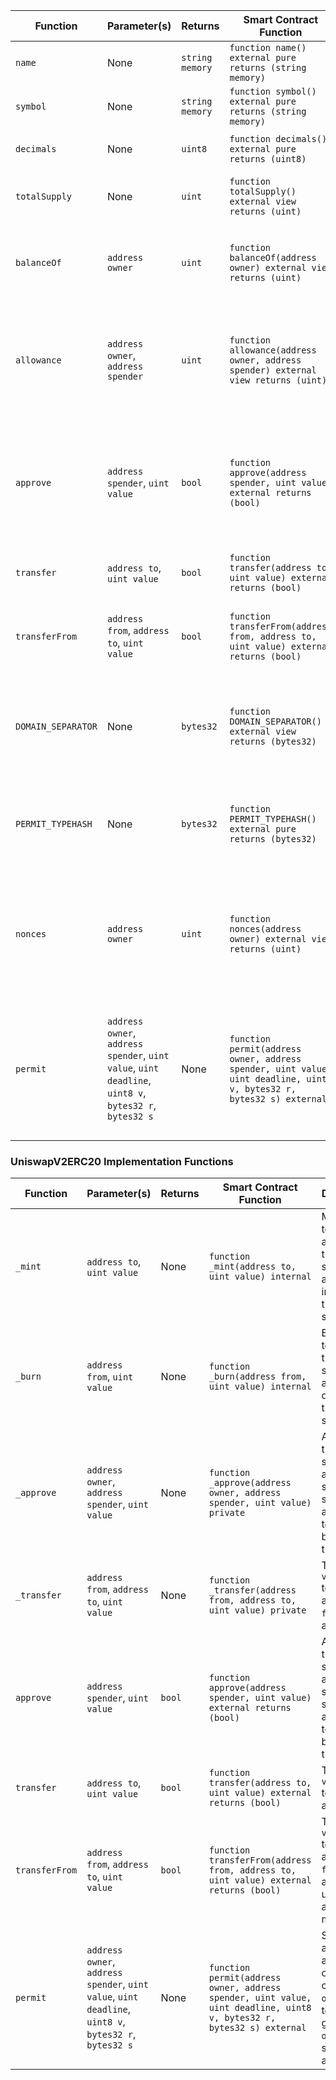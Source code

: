 

| Function          | Parameter(s)                                                                   | Returns         | Smart Contract Function                                                                                  | Description                                                                                             |
|-------------------|--------------------------------------------------------------------------------|-----------------|----------------------------------------------------------------------------------------------------------|---------------------------------------------------------------------------------------------------------|
| `name`            | None                                                                           | `string memory` | `function name() external pure returns (string memory)`                                                  | Returns the name of the token.                                                                          |
| `symbol`          | None                                                                           | `string memory` | `function symbol() external pure returns (string memory)`                                                | Returns the symbol of the token.                                                                        |
| `decimals`        | None                                                                           | `uint8`         | `function decimals() external pure returns (uint8)`                                                      | Returns the decimals of the token.                                                                      |
| `totalSupply`     | None                                                                           | `uint`          | `function totalSupply() external view returns (uint)`                                                    | Returns the total supply of the token.                                                                  |
| `balanceOf`       | `address owner`                                                                | `uint`          | `function balanceOf(address owner) external view returns (uint)`                                         | Returns the token balance of the specified address.                                                     |
| `allowance`       | `address owner`, `address spender`                                             | `uint`          | `function allowance(address owner, address spender) external view returns (uint)`                        | Returns the remaining number of tokens that `spender` will be allowed to spend on behalf of `owner`.     |
| `approve`         | `address spender`, `uint value`                                                | `bool`          | `function approve(address spender, uint value) external returns (bool)`                                  | Approves the specified address to spend the specified amount of tokens on behalf of the caller.         |
| `transfer`        | `address to`, `uint value`                                                     | `bool`          | `function transfer(address to, uint value) external returns (bool)`                                      | Transfers `value` tokens to address `to`.                                                               |
| `transferFrom`    | `address from`, `address to`, `uint value`                                     | `bool`          | `function transferFrom(address from, address to, uint value) external returns (bool)`                    | Transfers `value` tokens from address `from` to address `to`.                                           |
| `DOMAIN_SEPARATOR`| None                                                                           | `bytes32`       | `function DOMAIN_SEPARATOR() external view returns (bytes32)`                                            | Returns the domain separator used in the encoding of the signature for `permit`.                        |
| `PERMIT_TYPEHASH` | None                                                                           | `bytes32`       | `function PERMIT_TYPEHASH() external pure returns (bytes32)`                                             | Returns the type hash used in the encoding of the signature for `permit`.                               |
| `nonces`          | `address owner`                                                                | `uint`          | `function nonces(address owner) external view returns (uint)`                                            | Returns the current nonce for `owner`. This value must be included whenever a signature is generated for `permit`. |
| `permit`          | `address owner`, `address spender`, `uint value`, `uint deadline`, `uint8 v`, `bytes32 r`, `bytes32 s` | None | `function permit(address owner, address spender, uint value, uint deadline, uint8 v, bytes32 r, bytes32 s) external` | Sets `value` as the allowance of `spender` over `owner`'s tokens, given `owner`'s signed approval.      |

### UniswapV2ERC20 Implementation Functions

| Function          | Parameter(s)                                                                   | Returns         | Smart Contract Function                                                                                  | Description                                                                                             |
|-------------------|--------------------------------------------------------------------------------|-----------------|----------------------------------------------------------------------------------------------------------|---------------------------------------------------------------------------------------------------------|
| `_mint`           | `address to`, `uint value`                                                     | None            | `function _mint(address to, uint value) internal`                                                        | Mints new tokens and assigns them to the specified address, increasing the total supply.               |
| `_burn`           | `address from`, `uint value`                                                   | None            | `function _burn(address from, uint value) internal`                                                      | Burns tokens from the specified address, decreasing the total supply.                                   |
| `_approve`        | `address owner`, `address spender`, `uint value`                               | None            | `function _approve(address owner, address spender, uint value) private`                                  | Approves the specified address to spend the specified amount of tokens on behalf of the owner.         |
| `_transfer`       | `address from`, `address to`, `uint value`                                     | None            | `function _transfer(address from, address to, uint value) private`                                        | Transfers `value` tokens from address `from` to address `to`.                                           |
| `approve`         | `address spender`, `uint value`                                                | `bool`          | `function approve(address spender, uint value) external returns (bool)`                                  | Approves the specified address to spend the specified amount of tokens on behalf of the caller.         |
| `transfer`        | `address to`, `uint value`                                                     | `bool`          | `function transfer(address to, uint value) external returns (bool)`                                       | Transfers `value` tokens to address `to`.                                                               |
| `transferFrom`    | `address from`, `address to`, `uint value`                                     | `bool`          | `function transferFrom(address from, address to, uint value) external returns (bool)`                    | Transfers `value` tokens from address `from` to address `to`, using the allowance mechanism.           |
| `permit`          | `address owner`, `address spender`, `uint value`, `uint deadline`, `uint8 v`, `bytes32 r`, `bytes32 s` | None | `function permit(address owner, address spender, uint value, uint deadline, uint8 v, bytes32 r, bytes32 s) external` | Sets `value` as the allowance of `spender` over `owner`'s tokens, given `owner`'s signed approval.      |
